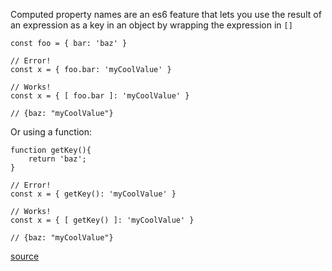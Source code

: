Computed property names are an es6 feature that lets you use the result of an expression as a key in an object by wrapping the expression in `[]`

```
const foo = { bar: 'baz' }

// Error!
const x = { foo.bar: 'myCoolValue' }

// Works!
const x = { [ foo.bar ]: 'myCoolValue' }

// {baz: "myCoolValue"}
```

Or using a function:

```
function getKey(){
    return 'baz';
}

// Error!
const x = { getKey(): 'myCoolValue' }

// Works!
const x = { [ getKey() ]: 'myCoolValue' }

// {baz: "myCoolValue"}

```

[source](https://tylermcginnis.com/computed-property-names/)

